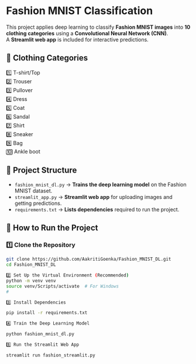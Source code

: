 # Fashion MNIST Classification  
This project applies deep learning to classify **Fashion MNIST images** into **10 clothing categories** using a **Convolutional Neural Network (CNN)**.  
A **Streamlit web app** is included for interactive predictions.  

## 👕 Clothing Categories  
1️⃣ T-shirt/Top  
2️⃣ Trouser  
3️⃣ Pullover  
4️⃣ Dress  
5️⃣ Coat  
6️⃣ Sandal  
7️⃣ Shirt  
8️⃣ Sneaker  
9️⃣ Bag  
🔟 Ankle boot  

## 📂 Project Structure  
- `fashion_mnist_dl.py` → **Trains the deep learning model** on the Fashion MNIST dataset.  
- `streamlit_app.py` → **Streamlit web app** for uploading images and getting predictions.  
- `requirements.txt` → **Lists dependencies** required to run the project.  

## 🚀 How to Run the Project  

### 1️⃣ **Clone the Repository**  
```sh
git clone https://github.com/AakritiGoenka/Fashion_MNIST_DL.git
cd Fashion_MNIST_DL

2️⃣ Set Up the Virtual Environment (Recommended)
python -m venv venv
source venv/Scripts/activate  # For Windows
#

3️⃣ Install Dependencies

pip install -r requirements.txt

4️⃣ Train the Deep Learning Model

python fashion_mnist_dl.py

5️⃣ Run the Streamlit Web App

streamlit run fashion_streamlit.py


